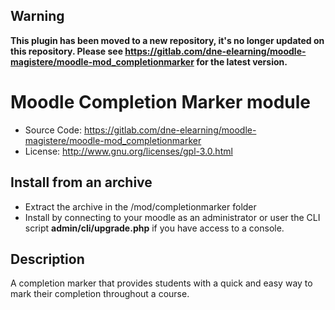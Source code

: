 ## Warning
**This plugin has been moved to a new repository, it's no longer updated on this repository. Please see https://gitlab.com/dne-elearning/moodle-magistere/moodle-mod_completionmarker for the latest version.**

# Moodle Completion Marker module
- Source Code: https://gitlab.com/dne-elearning/moodle-magistere/moodle-mod_completionmarker
- License: http://www.gnu.org/licenses/gpl-3.0.html

## Install from an archive
- Extract the archive in the /mod/completionmarker folder
- Install by connecting to your moodle as an administrator or user the CLI script **admin/cli/upgrade.php** if you have access to a console.

## Description

A completion marker that provides students with a quick and easy way to mark their completion throughout a course.
